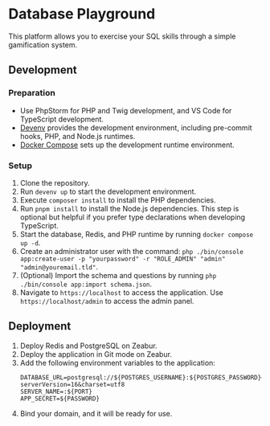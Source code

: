 # Database Playground

This platform allows you to exercise your SQL skills through a simple gamification system.

## Development

### Preparation

- Use PhpStorm for PHP and Twig development, and VS Code for TypeScript development.
- [Devenv](https://devenv.sh) provides the development environment, including pre-commit hooks, PHP, and Node.js runtimes.
- [Docker Compose](https://docs.docker.com/compose/) sets up the development runtime environment.

### Setup

1. Clone the repository.
2. Run `devenv up` to start the development environment.
3. Execute `composer install` to install the PHP dependencies.
4. Run `pnpm install` to install the Node.js dependencies. This step is optional but helpful if you prefer type declarations when developing TypeScript.
5. Start the database, Redis, and PHP runtime by running `docker compose up -d`.
6. Create an administrator user with the command: `php ./bin/console app:create-user -p "yourpassword" -r "ROLE_ADMIN" "admin" "admin@youremail.tld"`.
7. (Optional) Import the schema and questions by running `php ./bin/console app:import schema.json`.
8. Navigate to `https://localhost` to access the application. Use `https://localhost/admin` to access the admin panel.

## Deployment

1. Deploy Redis and PostgreSQL on Zeabur.
2. Deploy the application in Git mode on Zeabur.
3. Add the following environment variables to the application:
   ```env
   DATABASE_URL=postgresql://${POSTGRES_USERNAME}:${POSTGRES_PASSWORD}@postgresql.zeabur.internal:5432/${POSTGRES_DATABASE}?serverVersion=16&charset=utf8
   SERVER_NAME=:${PORT}
   APP_SECRET=${PASSWORD}
   ```
4. Bind your domain, and it will be ready for use.

